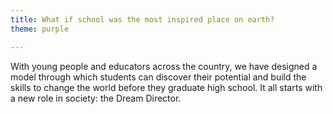 ```yaml
---
title: What if school was the most inspired place on earth?
theme: purple

---
```

With young people and educators across the country, we have designed a model through which students can discover their potential and build the skills to change the world before they graduate high school. It all starts with a new role in society: the Dream Director. 
